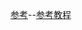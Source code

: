 [参考](https://www.bilibili.com/video/av55429391)--[参考教程](https://www.bilibili.com/video/av77295474?p=7)
